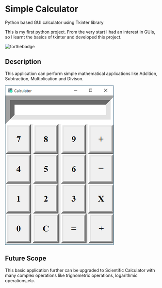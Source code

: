 # Simple Calculator
Python based GUI calculator using Tkinter library 

This is my first python project. From the very start I had an interest in GUIs, so I learnt the basics of tkinter and developed this project.

![forthebadge](https://forthebadge.com/images/badges/made-with-python.svg)

## Description
This application can perform simple mathematical applications like Addition, Subtraction, Multiplication and Divison.

![](images/calculatorSS.PNG)


## Future Scope
This basic application further can be upgraded to Scientific Calculator with many complex operations like trignometric operations, logarithmic operations,etc.

